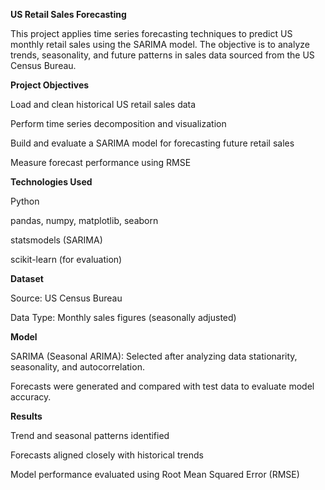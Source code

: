 **US Retail Sales Forecasting**

This project applies time series forecasting techniques to predict US monthly retail sales using the SARIMA model. The objective is to analyze trends, seasonality, and future patterns in sales data sourced from the US Census Bureau.

**Project Objectives**

Load and clean historical US retail sales data

Perform time series decomposition and visualization

Build and evaluate a SARIMA model for forecasting future retail sales

Measure forecast performance using RMSE

**Technologies Used**

Python

pandas, numpy, matplotlib, seaborn

statsmodels (SARIMA)

scikit-learn (for evaluation)

**Dataset**

Source: US Census Bureau

Data Type: Monthly sales figures (seasonally adjusted)

**Model**

SARIMA (Seasonal ARIMA): Selected after analyzing data stationarity, seasonality, and autocorrelation.

Forecasts were generated and compared with test data to evaluate model accuracy.

**Results**

Trend and seasonal patterns identified

Forecasts aligned closely with historical trends

Model performance evaluated using Root Mean Squared Error (RMSE)
